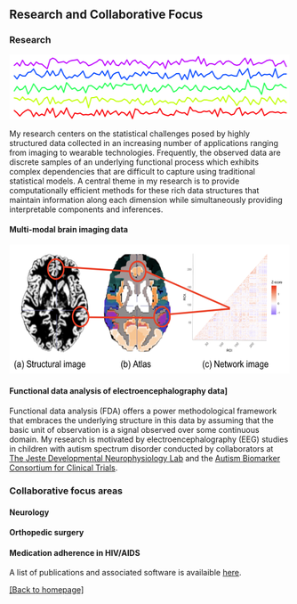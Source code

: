 
## Research and Collaborative Focus

### Research
<p align="center">
<img width="534" height="116" src="./images/time_series_2.png">
</p>

My research centers on the statistical challenges posed by highly structured data collected in an increasing number of applications ranging from imaging to wearable technologies. Frequently, the observed data are discrete samples of an underlying functional process which exhibits complex dependencies that are difficult to capture using traditional statistical models. A central theme in my research is to provide computationally efficient methods for these rich data structures that maintain information along each dimension while simultaneously providing interpretable components and inferences. 

#### Multi-modal brain imaging data


<p align="center">
<img width="600" height="232" src="./images/multimodal.png">
</p>


#### Functional data analysis of electroencephalography data]

Functional data analysis (FDA) offers a power methodological framework that embraces the underlying structure in this data by assuming that the basic unit of observation is a signal observed over some continuous domain. My research is motivated by electroencephalography (EEG) studies in children with autism spectrum disorder conducted by collaborators at [The Jeste Developmental Neurophysiology Lab](http://jestelab.org/) and the [Autism Biomarker Consortium for Clinical Trials](https://medicine.yale.edu/ycci/researchers/autism/).

### Collaborative focus areas

#### Neurology

#### Orthopedic surgery

#### Medication adherence in HIV/AIDS

A list of publications and associated software is availaible [here](publications.md). 

[ [Back to homepage] ](./)

